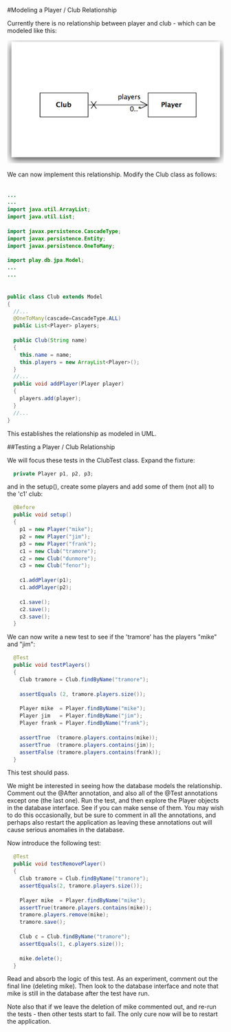 #Modeling a Player / Club Relationship

Currently there is no relationship between player and club - which can be modeled like this:

![](img/14.png)

We can now implement this relationship. Modify the Club class as follows:

~~~java

...
...
import java.util.ArrayList;
import java.util.List;

import javax.persistence.CascadeType;
import javax.persistence.Entity;
import javax.persistence.OneToMany;

import play.db.jpa.Model;
...
...


public class Club extends Model
{
  //... 
  @OneToMany(cascade=CascadeType.ALL)
  public List<Player> players;

  public Club(String name)
  {
    this.name = name;
    this.players = new ArrayList<Player>();
  }
  //...
  public void addPlayer(Player player)
  {
    players.add(player);
  }
  //...
}
~~~

This establishes the relationship as modeled in UML.

##Testing a Player / Club Relationship

We will focus these tests in the ClubTest class. Expand the fixture:

~~~java
  private Player p1, p2, p3;
~~~

and in the setup(), create some players and add some of them (not all)  to the 'c1' club:

~~~java
  @Before
  public void setup()
  {
    p1 = new Player("mike");
    p2 = new Player("jim");
    p3 = new Player("frank");
    c1 = new Club("tramore");
    c2 = new Club("dunmore");
    c3 = new Club("fenor");
    
    c1.addPlayer(p1);
    c1.addPlayer(p2);
    
    c1.save();
    c2.save();
    c3.save();
  }
~~~

We can now write a new test to see if the 'tramore' has the players "mike" and "jim":

~~~java
  @Test
  public void testPlayers()
  {
    Club tramore = Club.findByName("tramore");

    assertEquals (2, tramore.players.size());
    
    Player mike  = Player.findByName("mike");
    Player jim   = Player.findByName("jim");
    Player frank = Player.findByName("framk");
    
    assertTrue  (tramore.players.contains(mike));
    assertTrue  (tramore.players.contains(jim));
    assertFalse (tramore.players.contains(frank));
  }  
~~~

This test should pass.

We might be interested in seeing how the database models the relationship. Comment out the @After annotation, and also all of the @Test annotations except one (the last one). Run the test, and then explore the Player objects in the database interface. See if you can make sense of them. You may wish to do this occasionally, but be sure to comment in all the annotations, and perhaps also restart the application as leaving these annotations out will cause serious anomalies in the database.

Now introduce the following test:

~~~java
  @Test
  public void testRemovePlayer()
  {
    Club tramore = Club.findByName("tramore");
    assertEquals(2, tramore.players.size());
    
    Player mike  = Player.findByName("mike");
    assertTrue(tramore.players.contains(mike));
    tramore.players.remove(mike);
    tramore.save();
    
    Club c = Club.findByName("tramore");
    assertEquals(1, c.players.size());
    
    mike.delete();
  }
~~~

Read and absorb the logic of this test. As an experiment, comment out the final line (deleting mike). Then look to the database interface and note that mike is still in the database after the test have run. 

Note also that if we leave the deletion of mike commented out, and re-run the tests - then other tests start to fail. The only cure now will be to restart the application.


